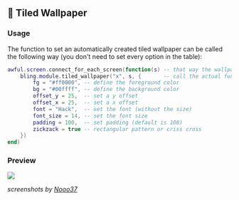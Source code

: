 ## 🏬 Tiled Wallpaper <!-- {docsify-ignore} -->

### Usage

The function to set an automatically created tiled wallpaper can be called the following way (you don't need to set every option in the table):
```lua
awful.screen.connect_for_each_screen(function(s) -- that way the wallpaper is applied to every screen
    bling.module.tiled_wallpaper("x", s, {       -- call the actual function ("x" is the string that will be tiled)
        fg = "#ff0000", -- define the foreground color
        bg = "#00ffff", -- define the background color
        offset_y = 25,  -- set a y offset
        offset_x = 25,  -- set a x offset
        font = "Hack",  -- set the font (without the size)
        font_size = 14, -- set the font size
        padding = 100,  -- set padding (default is 100)
        zickzack = true -- rectangular pattern or criss cross
    })
end)
```

### Preview

![](https://media.discordapp.net/attachments/702548913999314964/773887721294135296/tiled-wallpapers.png?width=1920&height=1080)

*screenshots by [Nooo37](https://github.com/Nooo37)*

